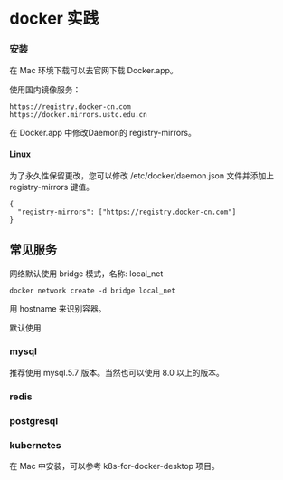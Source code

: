 # docker 实践

### 安装

在 Mac 环境下载可以去官网下载 Docker.app。

使用国内镜像服务：

```
https://registry.docker-cn.com
https://docker.mirrors.ustc.edu.cn
```

在 Docker.app 中修改Daemon的 registry-mirrors。

#### Linux

为了永久性保留更改，您可以修改 /etc/docker/daemon.json 文件并添加上 registry-mirrors 键值。

```
{
  "registry-mirrors": ["https://registry.docker-cn.com"]
}
```

## 常见服务

网络默认使用 bridge 模式，名称: local_net

```
docker network create -d bridge local_net
```

用 hostname 来识别容器。

默认使用 

### mysql

推荐使用 mysql.5.7 版本。当然也可以使用 8.0 以上的版本。

### redis

### postgresql

### kubernetes

在 Mac 中安装，可以参考 k8s-for-docker-desktop 项目。
